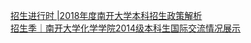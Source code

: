   
[招生进行时 |2018年度南开大学本科招生政策解析](http://www.dianyue.me/archives/773/xsptrw57idgeypvb/)  
[招生季｜南开大学化学学院2014级本科生国际交流情况展示](http://www.dianyue.me/archives/972/33c7m32uqxatjqar/)